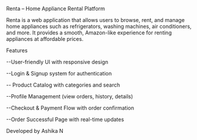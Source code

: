 Renta – Home Appliance Rental Platform

Renta is a web application that allows users to browse, rent, and manage home appliances such as refrigerators, washing machines, air conditioners, and more. 
It provides a smooth, Amazon-like experience for renting appliances at affordable prices.

Features

--User-friendly UI with responsive design

--Login & Signup system for authentication

-- Product Catalog with categories and search

--Profile Management (view orders, history, details)

--Checkout & Payment Flow with order confirmation

--Order Successful Page with real-time updates

Developed by Ashika N
